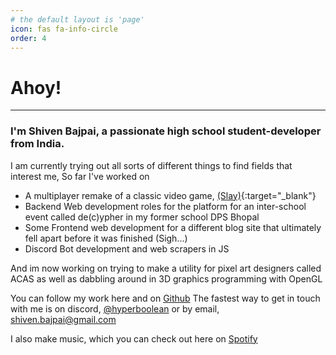 ```yaml
---
# the default layout is 'page'
icon: fas fa-info-circle
order: 4
---
```


# Ahoy!
<hr>

<h3>I'm Shiven Bajpai, a passionate high school student-developer from India.</h3>

I am currently trying out all sorts of different things to find fields that interest me,
So far I've worked on

- A multiplayer remake of a classic video game, [(Slay)](https://github.com/shivenBajpai/Slay){:target="_blank"}
- Backend Web development roles for the platform for an inter-school event called de(c)ypher in my former school DPS Bhopal
- Some Frontend web development for a different blog site that ultimately fell apart before it was finished (Sigh...)
- Discord Bot development and web scrapers in JS

And im now working on trying to make a utility for pixel art designers called ACAS
as well as dabbling around in 3D graphics programming with OpenGL

You can follow my work here and on [Github](https://github.com/shivenBajpai)
The fastest way to get in touch with me is on discord, [@hyperboolean](https://discordapp.com/users/317589697608286218) or by email, [shiven.bajpai@gmail.com](mailto:shiven.bajpai@gmail.com)

I also make music, which you can check out here on [Spotify](https://open.spotify.com/artist/3BynakXsMPgP5qxe3vm5SU)